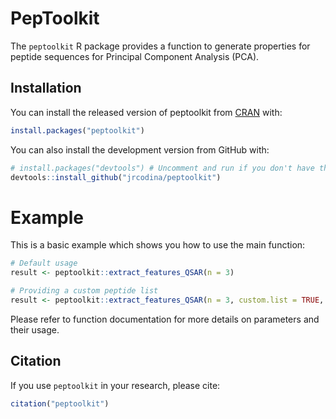 # PepToolkit

The `peptoolkit` R package provides a function to generate properties for peptide sequences for Principal Component Analysis (PCA).

## Installation

You can install the released version of peptoolkit from [CRAN](https://CRAN.R-project.org) with:

```r
install.packages("peptoolkit")
```

You can also install the development version from GitHub with:

```r
# install.packages("devtools") # Uncomment and run if you don't have the devtools package yet
devtools::install_github("jrcodina/peptoolkit")
```
# Example

This is a basic example which shows you how to use the main function:

```r
# Default usage
result <- peptoolkit::extract_features_QSAR(n = 3)

# Providing a custom peptide list
result <- peptoolkit::extract_features_QSAR(n = 3, custom.list = TRUE, PeList = c('ACA', 'ADE'))
```

Please refer to function documentation for more details on parameters and their usage.

## Citation

If you use `peptoolkit` in your research, please cite:

```r
citation("peptoolkit")
```
